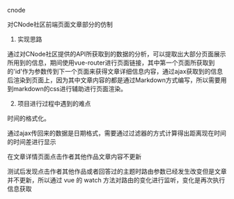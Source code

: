 cnode

对CNode社区前端页面文章部分的仿制

1. 实现思路

通过对CNode社区提供的API所获取到的数据的分析，可以提取出大部分页面展示所用到的信息，期间使用vue-router进行页面链接，其中第一个页面所获取到的'id'作为参数传到下一个页面来获得文章详细信息内容，通过ajax获取到的信息后渲染到页面上，因为其中文章内容的都是通过Markdown方式编写，所以需要用到markdown的css进行辅助进行页面渲染。

2. 项目进行过程中遇到的难点

时间的格式化。

通过ajax传回来的数据是日期格式，需要通过过滤器的方式计算得出距离现在时间的时间差进行显示

在文章详情页面点击作者其他作品文章内容不更新

测试后发现点击作者其他作品或者回答过的主题时路由参数已经发生改变但是文章并不更新，所以通过 vue 的 watch 方法对路由的变化进行监听，变化是再次执行信息获取
